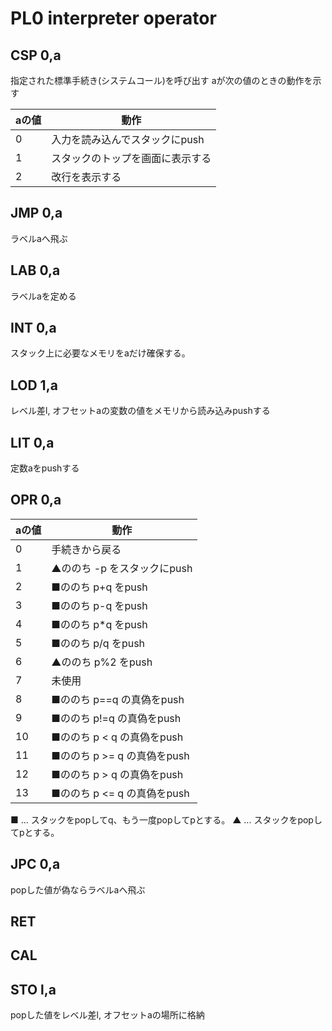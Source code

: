 # PL0 interpreter operator

## CSP 0,a

指定された標準手続き(システムコール)を呼び出す
aが次の値のときの動作を示す

|aの値|動作|
|---|---|
|0|入力を読み込んでスタックにpush|
|1|スタックのトップを画面に表示する|
|2|改行を表示する|

## JMP 0,a

ラベルaへ飛ぶ

## LAB 0,a

ラベルaを定める

## INT 0,a

スタック上に必要なメモリをaだけ確保する。

## LOD 1,a

レベル差l, オフセットaの変数の値をメモリから読み込みpushする

## LIT 0,a

定数aをpushする

## OPR 0,a

|aの値|動作|
|---|---|
|0|手続きから戻る|
|1|▲ののち -p をスタックにpush|
|2|■ののち p+q をpush|
|3|■ののち p-q をpush|
|4|■ののち p*q をpush|
|5|■ののち p/q をpush|
|6|▲ののち p%2 をpush|
|7|未使用|
|8|■ののち p==q の真偽をpush|
|9|■ののち p!=q の真偽をpush|
|10|■ののち p < q の真偽をpush|
|11|■ののち p >= q の真偽をpush|
|12|■ののち p > q の真偽をpush|
|13|■ののち p <= q の真偽をpush|

■ ... スタックをpopしてq、もう一度popしてpとする。
▲ ... スタックをpopしてpとする。

## JPC 0,a

popした値が偽ならラベルaへ飛ぶ

## RET

## CAL

## STO l,a

popした値をレベル差l, オフセットaの場所に格納
